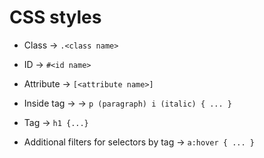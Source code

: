 # CSS styles

- Class -> ```.<class name>```
- ID -> ```#<id name>```
- Attribute -> ```[<attribute name>]```

- Inside tag -> <outside tag> <inside tag> -> ```p (paragraph) i (italic) { ... }```
- Tag -> ```h1 {...}```

- Additional filters for selectors by tag -> ```a:hover { ... }```